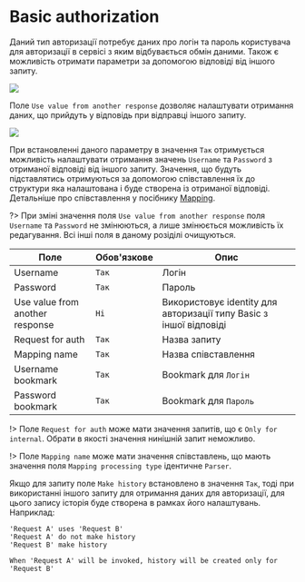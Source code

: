 # Basic authorization

Даний тип авторизації потребує даних про логін та пароль користувача для авторизації в сервісі з яким відбувається обмін даними.
Також є можливість отримати параметри за допомогою відповіді від іншого запиту.

![](../_media/requestParameter_5.png)

Поле `Use value from another response` дозволяє налаштувати отримання даних, що прийдуть у відповідь при відправці іншого запиту.

![](../_media/requestParameter_6.png)

При встановленні даного параметру в значення `Так` отримується можливість налаштувати отримання значень `Username` та `Password` з отриманої відповіді від іншого запиту.
Значення, що будуть підставлятись отримуються за допомогою співставлення їх до структури яка налаштована і буде створена із отриманої відповіді. Детальніше про співставлення у посібнику [Mapping](/ua/mapping.md).

?> При зміні значення поля `Use value from another response` поля `Username` та `Password` не змінюються, а лише змінюється можливість їх редагування. Всі інші поля в даному розіділі очищуються.

| Поле                            | Обов'язкове      | Опис                                                               |
| ------------------------------- | ---------------- | ------------------------------------------------------------------ |
| Username                        | <code>Так</code> | Логін                                                              |
| Password                        | <code>Так</code> | Пароль                                                             |
| Use value from another response | <code>Ні</code>  | Використовує identity для авторизації типу Basic з іншої відповіді |
| Request for auth                | <code>Так</code> | Назва запиту                                                       |
| Mapping name                    | <code>Так</code> | Назва співставлення                                                |
| Username bookmark               | <code>Так</code> | Bookmark для `Логін`                                               |
| Password bookmark               | <code>Так</code> | Bookmark для `Пароль`                                              |

!> Поле `Request for auth` може мати значення запитів, що є `Only for internal`. Обрати в якості значення нинішній запит неможливо.

!> Поле `Mapping name` може мати значення співставлень, що мають значення поля `Mapping processing type` ідентичне `Parser`.

Якщо для запиту поле `Make history` встановлено в значення `Так`, тоді при використанні іншого запиту для отримання даних для авторизації, для цього запису історія буде створена в рамках його налаштувань. Наприклад:

```text
'Request A' uses 'Request B'
'Request A' do not make history
'Request B' make history

When 'Request A' will be invoked, history will be created only for 'Request B'
```
